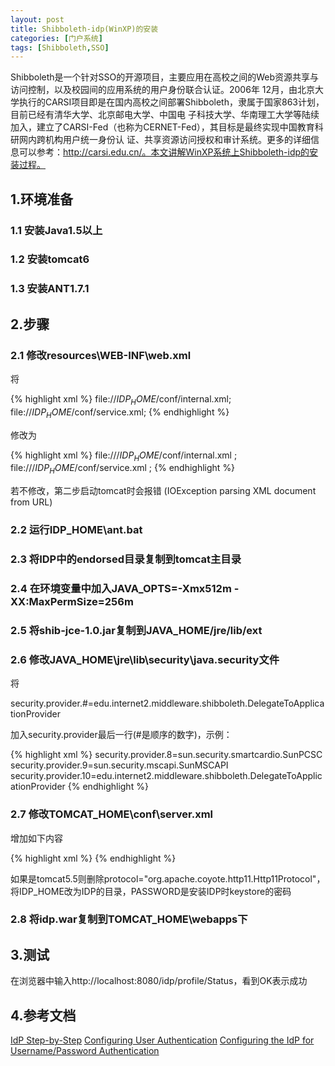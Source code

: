 ```yaml
---
layout: post
title: Shibboleth-idp(WinXP)的安装
categories: [门户系统]
tags: [Shibboleth,SSO]
---
```

Shibboleth是一个针对SSO的开源项目，主要应用在高校之间的Web资源共享与访问控制，以及校园间的应用系统的用户身份联合认证。2006年 12月，由北京大学执行的CARSI项目即是在国内高校之间部署Shibboleth，隶属于国家863计划，目前已经有清华大学、北京邮电大学、中国电 子科技大学、华南理工大学等陆续加入，建立了CARSI-Fed（也称为CERNET-Fed），其目标是最终实现中国教育科研网内跨机构用户统一身份认 证、共享资源访问授权和审计系统。更多的详细信息可以参考：http://carsi.edu.cn/。本文讲解WinXP系统上Shibboleth-idp的安装过程。

## 1.环境准备

### 1.1 安装Java1.5以上

### 1.2 安装tomcat6

### 1.3 安装ANT1.7.1

## 2.步骤

### 2.1 修改resources\WEB-INF\web.xml

将

{% highlight xml %}
<param- value>file://$IDP_HOME$/conf/internal.xml; file://$IDP_HOME$/conf/service.xml;</param-value>
{% endhighlight %}

修改为

{% highlight xml %}
<param- value>file:///$IDP_HOME$/conf/internal.xml ; file:///$IDP_HOME$/conf/service.xml ;</param-value>
{% endhighlight %}

若不修改，第二步启动tomcat时会报错 (IOException parsing XML document from URL)

### 2.2 运行IDP_HOME\ant.bat

### 2.3 将IDP中的endorsed目录复制到tomcat主目录

### 2.4 在环境变量中加入JAVA_OPTS=-Xmx512m -XX:MaxPermSize=256m

### 2.5 将shib-jce-1.0.jar复制到JAVA_HOME/jre/lib/ext

### 2.6 修改JAVA_HOME\jre\lib\security\java.security文件

将

security.provider.#=edu.internet2.middleware.shibboleth.DelegateToApplicationProvider

加入security.provider最后一行(#是顺序的数字)，示例：

{% highlight xml %}
security.provider.8=sun.security.smartcardio.SunPCSC
security.provider.9=sun.security.mscapi.SunMSCAPI
security.provider.10=edu.internet2.middleware.shibboleth.DelegateToApplicationProvider
{% endhighlight %}
 
### 2.7 修改TOMCAT_HOME\conf\server.xml

增加如下内容

{% highlight xml %}
<Connector protocol="org.apache.coyote.http11.Http11Protocol"
           port="8443"
           maxHttpHeaderSize="8192"
           maxSpareThreads="75"
           scheme="https"
           secure="true"
           clientAuth="want"
           SSLEnabled="true"
           sslProtocol="TLS"
           keystoreFile="IDP_HOME/credentials/idp.jks"
           keystorePass="PASSWORD"
           truststoreFile="IDP_HOME/credentials/idp.jks"
           truststorePass="PASSWORD"
           truststoreAlgorithm="DelegateToApplication"/>
{% endhighlight %}

如果是tomcat5.5则删除protocol="org.apache.coyote.http11.Http11Protocol"，将IDP_HOME改为IDP的目录，PASSWORD是安装IDP时keystore的密码

### 2.8 将idp.war复制到TOMCAT_HOME\webapps下

## 3.测试

在浏览器中输入http://localhost:8080/idp/profile/Status，看到OK表示成功

## 4.参考文档

[IdP Step-by-Step](https://spaces.internet2.edu/display/ShibInstallFest/IdP+Step-by-Step)
[Configuring User Authentication](https://spaces.internet2.edu/display/SHIB2/IdPUserAuthn)
[Configuring the IdP for Username/Password Authentication](https://spaces.internet2.edu/display/SHIB2/IdPAuthUserPass)
